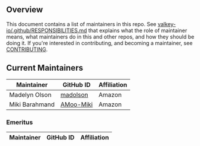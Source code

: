 ## Overview

This document contains a list of maintainers in this repo. See [valkey-io/.github/RESPONSIBILITIES.md](https://github.com/valkey-io/.github/blob/main/RESPONSIBILITIES.md#maintainer-responsibilities) that explains what the role of maintainer means, what maintainers do in this and other repos, and how they should be doing it. If you're interested in contributing, and becoming a maintainer, see [CONTRIBUTING](CONTRIBUTING.md).

## Current Maintainers

| Maintainer      | GitHub ID                                   | Affiliation |
| --------------- | ------------------------------------------- | ----------- |
| Madelyn Olson   | [madolson](https://github.com/madolson)     | Amazon      |
| Miki Barahmand  | [AMoo-Miki](https://github.com/AMoo-Miki)   | Amazon      |


### Emeritus

| Maintainer    | GitHub ID                                     | Affiliation |
| ------------- | --------------------------------------------- | ----------- |


